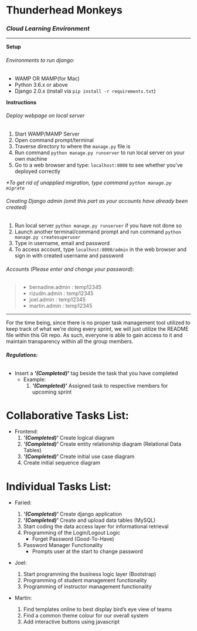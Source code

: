 # Thunderhead Monkeys
### _**Cloud Learning Environment**_

--------------------------------------------------------------------------------


**Setup**
###### Environments to run django:
* WAMP OR MAMP(for Mac)
* Python 3.6.x or above
* Django 2.0.x 
(install via `pip install -r requirements.txt`)    


**Instructions**
###### Deploy webpage on local server
1. Start WAMP/MAMP Server
2. Open command prompt/terminal
3. Traverse directory to where the `manage.py` file is
4. Run command `python manage.py runserver` to run local server on your own machine
5. Go to a web browser and type: `localhost:8000` to see whether you've deployed correctly  

_*To get rid of unapplied migration, type command `python manage.py migrate`_


###### Creating Django admin (omit this part as your accounts have already been created)
1.	Run local server `python manage.py runserver` if you have not done so
2.	Launch another terminal/command prompt and run command `python manage.py createsuperuser`
3.	Type in username, email and password
4.	To access account, type `localhost:8000/admin` in the web browser and sign in with created username and password  


###### Accounts (Please enter and change your password):
> * bernadine.admin : temp12345
> * rizudin.admin : temp12345
> * joel.admin : temp12345
> * martin.admin : temp12345  


--------------------------------------------------------------------------------


For the time being, since there is no proper task management tool utilized to keep track of what we're doing every sprint, we will just utilize the README file within this Git repo. As such, everyone is able to gain access to it and maintain transparency within all the group members.

###### **Regulations:**
* Insert a _**'(Completed)'**_ tag beside the task that you have completed  
    - Example:  
        1. _**'(Completed)'**_ Assigned task to respective members for upcoming sprint

# **Collaborative Tasks List:**
* Frontend:
    1. _**'(Completed)'**_ Create logical diagram
    2. _**'(Completed)'**_ Create entity relationship diagram (Relational Data Tables)
    3. _**'(Completed)'**_ Create initial use case  diagram
    4. Create initial sequence diagram

# **Individual Tasks List:**
* Faried:
    1. _**'(Completed)'**_ Create django application
    2. _**'(Completed)'**_ Create and upload data tables (MySQL)
    3. Start coding the data access layer for informational retrieval
    4. Programming of the Login/Logout Logic
        * Forget Password (Good-To-Have)
    5. Password Manager Functionality
        * Prompts user at the start to change password

* Joel:
    1. Start programming the business logic layer (Bootstrap)
    2. Programming of student management functionality
    3. Programming of instructor management functionality

* Martin:
    1. Find templates online to best display bird’s eye view of teams
    2. Find a common theme colour for our overall system
    3. Add interactive buttons using javascript
